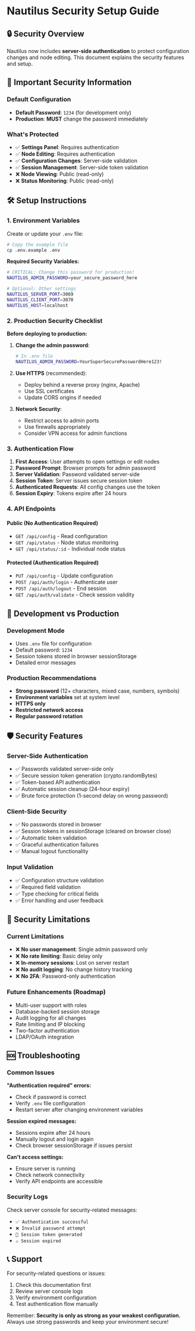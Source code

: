 # Nautilus Security Setup Guide

## 🔒 Security Overview

Nautilus now includes **server-side authentication** to protect configuration changes and node editing. This document explains the security features and setup.

## 🚨 Important Security Information

### Default Configuration
- **Default Password**: `1234` (for development only)
- **Production**: **MUST** change the password immediately

### What's Protected
- ✅ **Settings Panel**: Requires authentication
- ✅ **Node Editing**: Requires authentication  
- ✅ **Configuration Changes**: Server-side validation
- ✅ **Session Management**: Server-side token validation
- ❌ **Node Viewing**: Public (read-only)
- ❌ **Status Monitoring**: Public (read-only)

## 🛠️ Setup Instructions

### 1. Environment Variables

Create or update your `.env` file:

```bash
# Copy the example file
cp .env.example .env
```

**Required Security Variables:**
```bash
# CRITICAL: Change this password for production!
NAUTILUS_ADMIN_PASSWORD=your_secure_password_here

# Optional: Other settings
NAUTILUS_SERVER_PORT=3069
NAUTILUS_CLIENT_PORT=3070
NAUTILUS_HOST=localhost
```

### 2. Production Security Checklist

**Before deploying to production:**

1. **Change the admin password**:
   ```bash
   # In .env file
   NAUTILUS_ADMIN_PASSWORD=YourSuperSecurePasswordHere123!
   ```

2. **Use HTTPS** (recommended):
   - Deploy behind a reverse proxy (nginx, Apache)
   - Use SSL certificates
   - Update CORS origins if needed

3. **Network Security**:
   - Restrict access to admin ports
   - Use firewalls appropriately
   - Consider VPN access for admin functions

### 3. Authentication Flow

1. **First Access**: User attempts to open settings or edit nodes
2. **Password Prompt**: Browser prompts for admin password
3. **Server Validation**: Password validated server-side
4. **Session Token**: Server issues secure session token
5. **Authenticated Requests**: All config changes use the token
6. **Session Expiry**: Tokens expire after 24 hours

### 4. API Endpoints

#### Public (No Authentication Required)
- `GET /api/config` - Read configuration
- `GET /api/status` - Node status monitoring
- `GET /api/status/:id` - Individual node status

#### Protected (Authentication Required)
- `PUT /api/config` - Update configuration
- `POST /api/auth/login` - Authenticate user
- `POST /api/auth/logout` - End session
- `GET /api/auth/validate` - Check session validity

## 🔧 Development vs Production

### Development Mode
- Uses `.env` file for configuration
- Default password: `1234`
- Session tokens stored in browser sessionStorage
- Detailed error messages

### Production Recommendations
- **Strong password** (12+ characters, mixed case, numbers, symbols)
- **Environment variables** set at system level
- **HTTPS only**
- **Restricted network access**
- **Regular password rotation**

## 🛡️ Security Features

### Server-Side Authentication
- ✅ Passwords validated server-side only
- ✅ Secure session token generation (crypto.randomBytes)
- ✅ Token-based API authentication
- ✅ Automatic session cleanup (24-hour expiry)
- ✅ Brute force protection (1-second delay on wrong password)

### Client-Side Security
- ✅ No passwords stored in browser
- ✅ Session tokens in sessionStorage (cleared on browser close)
- ✅ Automatic token validation
- ✅ Graceful authentication failures
- ✅ Manual logout functionality

### Input Validation
- ✅ Configuration structure validation
- ✅ Required field validation
- ✅ Type checking for critical fields
- ✅ Error handling and user feedback

## 🚨 Security Limitations

### Current Limitations
- ❌ **No user management**: Single admin password only
- ❌ **No rate limiting**: Basic delay only
- ❌ **In-memory sessions**: Lost on server restart
- ❌ **No audit logging**: No change history tracking
- ❌ **No 2FA**: Password-only authentication

### Future Enhancements (Roadmap)
- Multi-user support with roles
- Database-backed session storage
- Audit logging for all changes
- Rate limiting and IP blocking
- Two-factor authentication
- LDAP/OAuth integration

## 🆘 Troubleshooting

### Common Issues

**"Authentication required" errors:**
- Check if password is correct
- Verify `.env` file configuration
- Restart server after changing environment variables

**Session expired messages:**
- Sessions expire after 24 hours
- Manually logout and login again
- Check browser sessionStorage if issues persist

**Can't access settings:**
- Ensure server is running
- Check network connectivity
- Verify API endpoints are accessible

### Security Logs

Check server console for security-related messages:
- `✅ Authentication successful`
- `❌ Invalid password attempt`
- `🔄 Session token generated`
- `⚠️ Session expired`

## 📞 Support

For security-related questions or issues:
1. Check this documentation first
2. Review server console logs
3. Verify environment configuration
4. Test authentication flow manually

Remember: **Security is only as strong as your weakest configuration.** Always use strong passwords and keep your environment secure!
